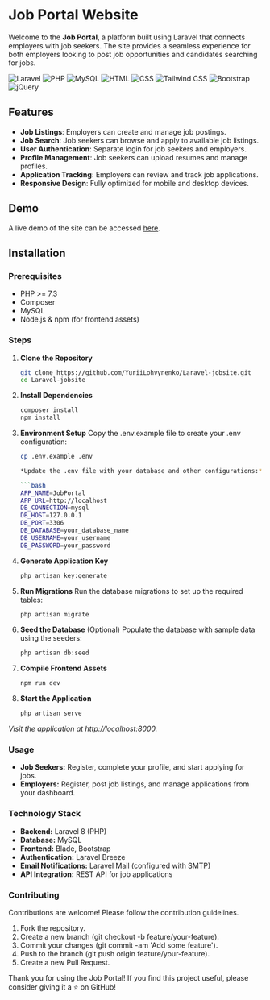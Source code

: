 # Job Portal Website

Welcome to the **Job Portal**, a platform built using Laravel that connects employers with job seekers. The site provides a seamless experience for both employers looking to post job opportunities and candidates searching for jobs.

![Laravel](https://img.shields.io/badge/Laravel-FF2D20?style=for-the-badge&logo=Laravel&logoColor=white)
![PHP](https://img.shields.io/badge/PHP-777BB4?style=for-the-badge&logo=PHP&logoColor=white)
![MySQL](https://img.shields.io/badge/MySQL-4479A1?style=for-the-badge&logo=MySQL&logoColor=white)
![HTML](https://img.shields.io/badge/HTML-E34F26?style=for-the-badge&logo=HTML5&logoColor=white)
  ![CSS](https://img.shields.io/badge/CSS-1572B6?style=for-the-badge&logo=CSS3&logoColor=white)
  ![Tailwind CSS](https://img.shields.io/badge/Tailwind_CSS-38B2AC?style=for-the-badge&logo=tailwind-css&logoColor=white)
   ![Bootstrap](https://img.shields.io/badge/Bootstrap-563D7C?style=for-the-badge&logo=Bootstrap&logoColor=white)
   ![jQuery](https://img.shields.io/badge/jQuery-0769AD?style=for-the-badge&logo=jQuery&logoColor=white)
## Features

- **Job Listings**: Employers can create and manage job postings.
- **Job Search**: Job seekers can browse and apply to available job listings.
- **User Authentication**: Separate login for job seekers and employers.
- **Profile Management**: Job seekers can upload resumes and manage profiles.
- **Application Tracking**: Employers can review and track job applications.
- **Responsive Design**: Fully optimized for mobile and desktop devices.

## Demo

A live demo of the site can be accessed [here](#).

## Installation

### Prerequisites
- PHP >= 7.3
- Composer
- MySQL
- Node.js & npm (for frontend assets)

### Steps

1. **Clone the Repository**
   ```bash
   git clone https://github.com/YuriiLohvynenko/Laravel-jobsite.git
   cd Laravel-jobsite

2. **Install Dependencies**
   ```bash
   composer install
   npm install

3. **Environment Setup** Copy the .env.example file to create your .env configuration:
   ```bash
   cp .env.example .env

   *Update the .env file with your database and other configurations:*
   
   ```bash
   APP_NAME=JobPortal
   APP_URL=http://localhost
   DB_CONNECTION=mysql
   DB_HOST=127.0.0.1
   DB_PORT=3306
   DB_DATABASE=your_database_name
   DB_USERNAME=your_username
   DB_PASSWORD=your_password

4. **Generate Application Key**
   ```bash
   php artisan key:generate

5. **Run Migrations** Run the database migrations to set up the required tables:
   ```bash
   php artisan migrate

6. **Seed the Database** (Optional) Populate the database with sample data using the seeders:
   ```bash
   php artisan db:seed

7. **Compile Frontend Assets**
   ```bash
   npm run dev

8. **Start the Application**
   ```bash
   php artisan serve

*Visit the application at http://localhost:8000.*

### Usage
- **Job Seekers:** Register, complete your profile, and start applying for jobs.
- **Employers:** Register, post job listings, and manage applications from your dashboard.

### Technology Stack
- **Backend:** Laravel 8 (PHP)
- **Database:** MySQL
- **Frontend:** Blade, Bootstrap
- **Authentication:** Laravel Breeze
- **Email Notifications:** Laravel Mail (configured with SMTP)
- **API Integration:** REST API for job applications

### Contributing
Contributions are welcome! Please follow the contribution guidelines.
   1. Fork the repository.
   2. Create a new branch (git checkout -b feature/your-feature).
   3. Commit your changes (git commit -am 'Add some feature').
   4. Push to the branch (git push origin feature/your-feature).
   5. Create a new Pull Request.

Thank you for using the Job Portal! If you find this project useful, please consider giving it a ⭐ on GitHub!